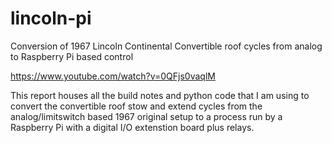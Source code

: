 # lincoln-pi
Conversion of 1967 Lincoln Continental Convertible roof cycles from analog to Raspberry Pi based control

https://www.youtube.com/watch?v=0QFjs0vaqlM

This report houses all the build notes and python code that I am using to convert the convertible roof stow and extend cycles from the analog/limitswitch based 1967 original setup to a process run by a Raspberry Pi with a digital I/O extenstion board plus relays. 
